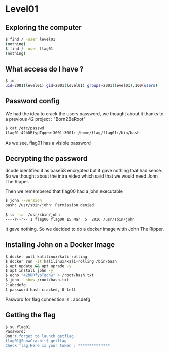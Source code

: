 # Level01

## Exploring the computer

```bash
$ find / -user level01
(nothing)
$ find / -user flag01
(nothing)
```
## What access do I have ?
```bash
$ id
uid=2001(level01) gid=2001(level01) groups=2001(level01),100(users)
```

## Password config

We had the idea to crack the users password, we thought about it thanks to a previous 42 project : "Born2BeRoot"

```bash
$ cat /etc/passwd
flag01:42hDRfypTqqnw:3001:3001::/home/flag/flag01:/bin/bash
```
As we see, flag01 has a visible password

## Decrypting the password

dcode identified it as base58 encrypted but it gave nothing that had sense. So we thought about the intra video which said that we would need John The Ripper. 

Then we remembered that flag00 had a john executable

```bash
$ john --version
bash: /usr/sbin/john: Permission denied
```
```bash
$ ls -la  /usr/sbin/john
----r--r-- 1 flag00 flag00 15 Mar  5  2016 /usr/sbin/john
```
It gave nothing. So we decided to do a docker image witth John The Ripper.


## Installing John on a Docker Image

```bash
$ docker pull kalilinux/kali-rolling 
$ docker run -it kalilinux/kali-rolling /bin/bash
$ apt update && apt uprade -y
$ apt install john -y
$ echo "42hDRfypTqqnw" > /root/hash.txt
$ john --show /root/hash.txt 
?:abcdefg
1 password hash cracked, 0 left
```

Pasword for flag connection is : abcdefg

## Getting the flag

```bash
$ su flag01
Password: 
Don't forget to launch getflag !
flag01@SnowCrash:~$ getflag
Check flag.Here is your token : **************
```